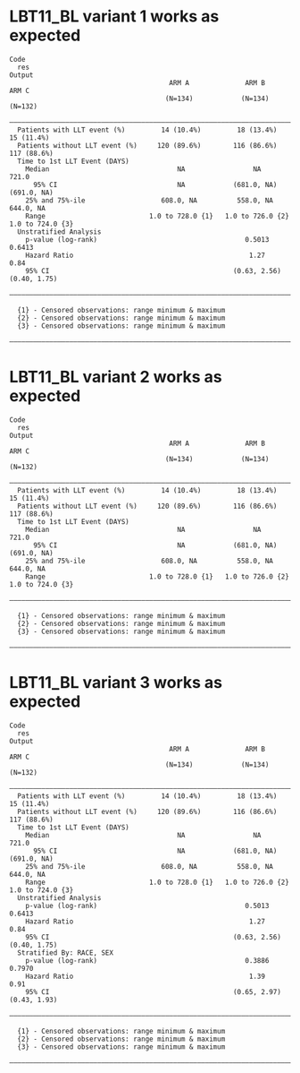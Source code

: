 # LBT11_BL variant 1 works as expected

    Code
      res
    Output
                                            ARM A              ARM B              ARM C      
                                           (N=134)            (N=134)            (N=132)     
      ———————————————————————————————————————————————————————————————————————————————————————
      Patients with LLT event (%)         14 (10.4%)         18 (13.4%)         15 (11.4%)   
      Patients without LLT event (%)     120 (89.6%)        116 (86.6%)        117 (88.6%)   
      Time to 1st LLT Event (DAYS)                                                           
        Median                                NA                 NA               721.0      
          95% CI                              NA            (681.0, NA)        (691.0, NA)   
        25% and 75%-ile                   608.0, NA          558.0, NA          644.0, NA    
        Range                          1.0 to 728.0 {1}   1.0 to 726.0 {2}   1.0 to 724.0 {3}
      Unstratified Analysis                                                                  
        p-value (log-rank)                                     0.5013             0.6413     
        Hazard Ratio                                            1.27               0.84      
        95% CI                                              (0.63, 2.56)       (0.40, 1.75)  
      ———————————————————————————————————————————————————————————————————————————————————————
      
      {1} - Censored observations: range minimum & maximum
      {2} - Censored observations: range minimum & maximum
      {3} - Censored observations: range minimum & maximum
      ———————————————————————————————————————————————————————————————————————————————————————
      

# LBT11_BL variant 2 works as expected

    Code
      res
    Output
                                            ARM A              ARM B              ARM C      
                                           (N=134)            (N=134)            (N=132)     
      ———————————————————————————————————————————————————————————————————————————————————————
      Patients with LLT event (%)         14 (10.4%)         18 (13.4%)         15 (11.4%)   
      Patients without LLT event (%)     120 (89.6%)        116 (86.6%)        117 (88.6%)   
      Time to 1st LLT Event (DAYS)                                                           
        Median                                NA                 NA               721.0      
          95% CI                              NA            (681.0, NA)        (691.0, NA)   
        25% and 75%-ile                   608.0, NA          558.0, NA          644.0, NA    
        Range                          1.0 to 728.0 {1}   1.0 to 726.0 {2}   1.0 to 724.0 {3}
      ———————————————————————————————————————————————————————————————————————————————————————
      
      {1} - Censored observations: range minimum & maximum
      {2} - Censored observations: range minimum & maximum
      {3} - Censored observations: range minimum & maximum
      ———————————————————————————————————————————————————————————————————————————————————————
      

# LBT11_BL variant 3 works as expected

    Code
      res
    Output
                                            ARM A              ARM B              ARM C      
                                           (N=134)            (N=134)            (N=132)     
      ———————————————————————————————————————————————————————————————————————————————————————
      Patients with LLT event (%)         14 (10.4%)         18 (13.4%)         15 (11.4%)   
      Patients without LLT event (%)     120 (89.6%)        116 (86.6%)        117 (88.6%)   
      Time to 1st LLT Event (DAYS)                                                           
        Median                                NA                 NA               721.0      
          95% CI                              NA            (681.0, NA)        (691.0, NA)   
        25% and 75%-ile                   608.0, NA          558.0, NA          644.0, NA    
        Range                          1.0 to 728.0 {1}   1.0 to 726.0 {2}   1.0 to 724.0 {3}
      Unstratified Analysis                                                                  
        p-value (log-rank)                                     0.5013             0.6413     
        Hazard Ratio                                            1.27               0.84      
        95% CI                                              (0.63, 2.56)       (0.40, 1.75)  
      Stratified By: RACE, SEX                                                               
        p-value (log-rank)                                     0.3886             0.7970     
        Hazard Ratio                                            1.39               0.91      
        95% CI                                              (0.65, 2.97)       (0.43, 1.93)  
      ———————————————————————————————————————————————————————————————————————————————————————
      
      {1} - Censored observations: range minimum & maximum
      {2} - Censored observations: range minimum & maximum
      {3} - Censored observations: range minimum & maximum
      ———————————————————————————————————————————————————————————————————————————————————————
      


